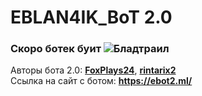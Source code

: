 # EBLAN4IK_BoT 2.0

### Скоро ботек буит ![Бладтраил](https://static-cdn.jtvnw.net/emoticons/v2/69/default/dark/1.0)
Авторы бота 2.0: [**FoxPlays24**](https://www.twitch.tv/foxplays24), [**rintarix2**](https://www.twitch.tv/rintarix2)
<br /> Ссылка на сайт с ботом: **https://ebot2.ml/**
